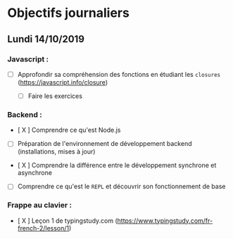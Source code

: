 # Objectifs journaliers

## Lundi 14/10/2019

### Javascript : 

* [ ] Approfondir sa compréhension des fonctions en étudiant les `closures` (https://javascript.info/closure)
  * [ ] Faire les exercices


### Backend : 

* [ X ] Comprendre ce qu'est Node.js
* [  ] Préparation de l'environnement de développement backend (installations, mises à jour)
* [ X ] Comprendre la différence entre le développement synchrone et asynchrone
* [  ] Comprendre ce qu'est le `REPL` et découvrir son fonctionnement de base


### Frappe au clavier :

* [ X ] Leçon 1 de typingstudy.com (https://www.typingstudy.com/fr-french-2/lesson/1)
